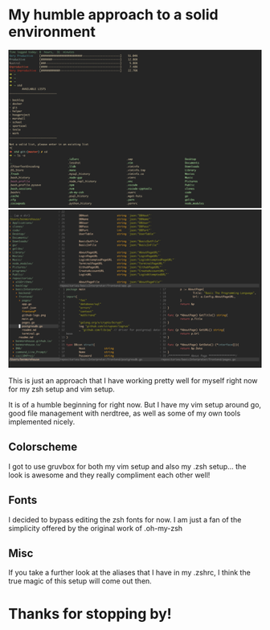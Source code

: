 # My humble approach to a solid environment

![The look of my zsh!](.dotimages/vimsetup2.png)
![The look of my vim!](.dotimages/vimsetup1.png)

This is just an approach that I have working pretty well for myself right now for my zsh setup and vim setup.

It is of a humble beginning for right now. But I have my vim setup around go, good file management with nerdtree, as well as some of my own tools
implemented nicely.

## Colorscheme

I got to use gruvbox for both my vim setup and also my .zsh setup... the look is awesome and they really compliment each other well!

## Fonts

I decided to bypass editing the zsh fonts for now. I am just a fan of the simplicity offered by the original work of .oh-my-zsh 

## Misc

If you take a further look at the aliases that I have in my .zshrc, I think the true magic of this setup will come out then. 

# Thanks for stopping by!

